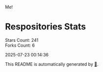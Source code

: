 Me!

# Respositories Stats
Stars Count: 241  
Forks Count: 6

2025-07-23 00:14:36  

This README is automatically generated by [🐰](https://github.com/rnitta/rnitta).
